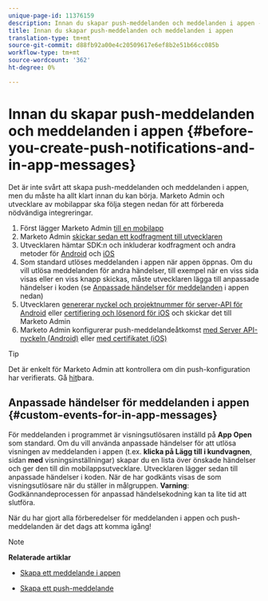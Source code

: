```yaml
---
unique-page-id: 11376159
description: Innan du skapar push-meddelanden och meddelanden i appen - Marketo Docs - produktdokumentation
title: Innan du skapar push-meddelanden och meddelanden i appen
translation-type: tm+mt
source-git-commit: d88fb92a00e4c20509617e6ef8b2e51b66cc085b
workflow-type: tm+mt
source-wordcount: '362'
ht-degree: 0%

---
```



# Innan du skapar push-meddelanden och meddelanden i appen {#before-you-create-push-notifications-and-in-app-messages}

Det är inte svårt att skapa push-meddelanden och meddelanden i appen, men du måste ha allt klart innan du kan börja. Marketo Admin och utvecklare av mobilappar ska följa stegen nedan för att förbereda nödvändiga integreringar.

1. Först lägger Marketo Admin [till en mobilapp](add-a-mobile-app.md)
1. Marketo Admin [skickar sedan ett kodfragment till utvecklaren](send-sdk-code-to-a-developer.md)
1. Utvecklaren hämtar SDK:n och inkluderar kodfragment och andra metoder för [Android](http://developers.marketo.com/documentation/mobile/installation-instructions-on-android/) och [iOS](http://developers.marketo.com/documentation/mobile/installation-instructions-on-ios/)
1. Som standard utlöses meddelanden i appen när appen öppnas. Om du vill utlösa meddelanden för andra händelser, till exempel när en viss sida visas eller en viss knapp skickas, måste utvecklaren lägga till anpassade händelser i koden (se [Anpassade händelser för meddelanden](#CustomEvents) i appen nedan)
1. Utvecklaren [genererar nyckel och projektnummer för server-API för Android](http://developers.marketo.com/documentation/mobile/enabling-push-notifications-on-android/) eller [certifiering och lösenord för iOS](http://developers.marketo.com/documentation/mobile/enabling-push-notifications-on-ios/) och skickar det till Marketo Admin
1. Marketo Admin konfigurerar push-meddelandeåtkomst [med Server API-nyckeln (Android)](configure-mobile-app-android-push-access.md) eller [med certifikatet (iOS)](configure-mobile-app-ios-push-access.md)

>[!TIP]
>
>Det är enkelt för Marketo Admin att kontrollera om din push-konfiguration har verifierats. Gå [hit](verify-push-configuration.md)bara.

## Anpassade händelser för meddelanden i appen {#custom-events-for-in-app-messages}

För meddelanden i programmet är visningsutlösaren inställd på **App Open** som standard. Om du vill använda anpassade händelser för att utlösa visningen av meddelanden i appen (t.ex. **klicka på Lägg till i kundvagnen**, sidan **med** visningsinställningar) skapar du en lista över önskade händelser och ger den till din mobilappsutvecklare. Utvecklaren lägger sedan till anpassade händelser i koden. När de har godkänts visas de som visningsutlösare när du ställer in målgruppen. **Varning**: Godkännandeprocessen för anpassad händelsekodning kan ta lite tid att slutföra.

När du har gjort alla förberedelser för meddelanden i appen och push-meddelanden är det dags att komma igång!

>[!NOTE]
>
>**Relaterade artiklar**
>
>* [Skapa ett meddelande i appen](http://docs.marketo.com/display/docs/create+an+in-app+message)
   >
   >
* [Skapa ett push-meddelande](../../../product-docs/mobile-marketing/push-notifications/create-a-push-notification.md)

>



